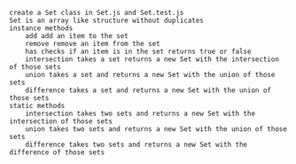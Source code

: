 
    create a Set class in Set.js and Set.test.js
    Set is an array like structure without duplicates
    instance methods
        add add an item to the set
        remove remove an item from the set
        has checks if an item is in the set returns true or false
        intersection takes a set returns a new Set with the intersection of those sets
        union takes a set and returns a new Set with the union of those sets
        difference takes a set and returns a new Set with the union of those sets
    static methods
        intersection takes two sets and returns a new Set with the intersection of those sets
        union takes two sets and returns a new Set with the union of those sets
        difference takes two sets and returns a new Set with the difference of those sets
